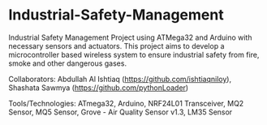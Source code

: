 # Industrial-Safety-Management
Industrial Safety Management Project using ATMega32 and Arduino with necessary sensors and actuators. This project aims to develop a microcontroller based wireless system to ensure industrial safety from fire, smoke and other dangerous gases.

Collaborators: Abdullah Al Ishtiaq (https://github.com/ishtiaqniloy), Shashata Sawmya (https://github.com/pythonLoader)

Tools/Technologies: ATmega32, Arduino, NRF24L01 Transceiver, MQ2 Sensor, MQ5 Sensor, Grove - Air Quality Sensor v1.3, LM35 Sensor
